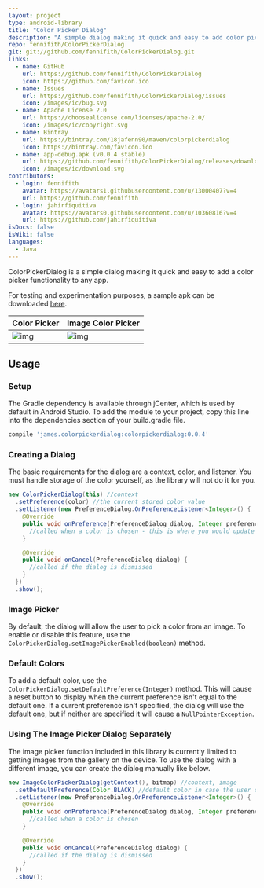 ```yaml
---
layout: project
type: android-library
title: "Color Picker Dialog"
description: "A simple dialog making it quick and easy to add color picking functionality to any app."
repo: fennifith/ColorPickerDialog
git: git://github.com/fennifith/ColorPickerDialog.git
links:
  - name: GitHub
    url: https://github.com/fennifith/ColorPickerDialog
    icon: https://github.com/favicon.ico
  - name: Issues
    url: https://github.com/fennifith/ColorPickerDialog/issues
    icon: /images/ic/bug.svg
  - name: Apache License 2.0
    url: https://choosealicense.com/licenses/apache-2.0/
    icon: /images/ic/copyright.svg
  - name: Bintray
    url: https://bintray.com/18jafenn90/maven/colorpickerdialog
    icon: https://bintray.com/favicon.ico
  - name: app-debug.apk (v0.0.4 stable)
    url: https://github.com/fennifith/ColorPickerDialog/releases/download/v0.0.4/app-debug.apk
    icon: /images/ic/download.svg
contributors:
  - login: fennifith
    avatar: https://avatars1.githubusercontent.com/u/13000407?v=4
    url: https://github.com/fennifith
  - login: jahirfiquitiva
    avatar: https://avatars0.githubusercontent.com/u/10360816?v=4
    url: https://github.com/jahirfiquitiva
isDocs: false
isWiki: false
languages:
  - Java
---
```


ColorPickerDialog is a simple dialog making it quick and easy to add a color picker functionality to any app.

For testing and experimentation purposes, a sample apk can be downloaded [here](https://jfenn.me/projects/colorpickerdialog).

|Color Picker|Image Color Picker|
|--------|--------|
|![img](https://raw.githubusercontent.com/fennifith/ColorPickerDialog/master/./.github/images/dialog.png?raw=true)|![img](https://raw.githubusercontent.com/fennifith/ColorPickerDialog/master/./.github/images/image.png?raw=true)|

## Usage

### Setup

The Gradle dependency is available through jCenter, which is used by default in Android Studio. To add the module to your project, copy this line into the dependencies section of your build.gradle file.
``` gradle
compile 'james.colorpickerdialog:colorpickerdialog:0.0.4'
```

### Creating a Dialog

The basic requirements for the dialog are a context, color, and listener. You must handle storage of the color yourself, as the library will not do it for you.

``` java
new ColorPickerDialog(this) //context
  .setPreference(color) //the current stored color value
  .setListener(new PreferenceDialog.OnPreferenceListener<Integer>() {
    @Override
    public void onPreference(PreferenceDialog dialog, Integer preference) {
      //called when a color is chosen - this is where you would update a stored value
    }

    @Override
    public void onCancel(PreferenceDialog dialog) {
      //called if the dialog is dismissed
    }
  })
  .show();
```

### Image Picker

By default, the dialog will allow the user to pick a color from an image. To enable or disable this feature, use the `ColorPickerDialog.setImagePickerEnabled(boolean)` method.

### Default Colors

To add a default color, use the `ColorPickerDialog.setDefaultPreference(Integer)` method. This will cause a reset button to display when the current preference isn't equal to the default one. If a current preference isn't specified, the dialog will use the default one, but if neither are specified it will cause a `NullPointerException`.

### Using The Image Picker Dialog Separately

The image picker function included in this library is currently limited to getting images from the gallery on the device. To use the dialog with a different image, you can create the dialog manually like below.

``` java
new ImageColorPickerDialog(getContext(), bitmap) //context, image
  .setDefaultPreference(Color.BLACK) //default color in case the user doesn't pick a value
  .setListener(new PreferenceDialog.OnPreferenceListener<Integer>() {
    @Override
    public void onPreference(PreferenceDialog dialog, Integer preference) {
      //called when a color is chosen
    }

    @Override
    public void onCancel(PreferenceDialog dialog) {
      //called if the dialog is dismissed
    }
  })
  .show();
```
